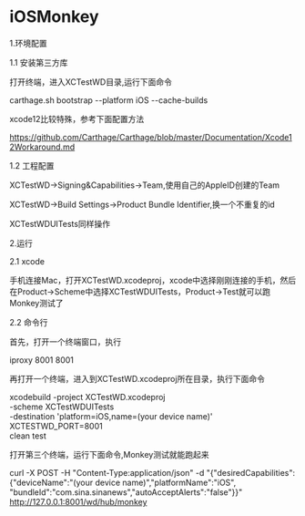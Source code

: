 # iOSMonkey
 
1.环境配置

1.1 安装第三方库

打开终端，进入XCTestWD目录,运行下面命令

carthage.sh bootstrap --platform iOS --cache-builds

xcode12比较特殊，参考下面配置方法

https://github.com/Carthage/Carthage/blob/master/Documentation/Xcode12Workaround.md

1.2 工程配置

XCTestWD->Signing&Capabilities->Team,使用自己的AppleID创建的Team

XCTestWD->Build Settings->Product Bundle Identifier,换一个不重复的id

XCTestWDUITests同样操作

2.运行

2.1 xcode

手机连接Mac，打开XCTestWD.xcodeproj，xcode中选择刚刚连接的手机，然后在Product->Scheme中选择XCTestWDUITests，Product->Test就可以跑Monkey测试了

2.2 命令行

首先，打开一个终端窗口，执行

iproxy 8001 8001

再打开一个终端，进入到XCTestWD.xcodeproj所在目录，执行下面命令

xcodebuild -project XCTestWD.xcodeproj \
           -scheme XCTestWDUITests \
           -destination 'platform=iOS,name=(your device name)' \
           XCTESTWD_PORT=8001 \
           clean test
           
打开第三个终端，运行下面命令,Monkey测试就能跑起来

curl -X POST -H "Content-Type:application/json" -d "{\"desiredCapabilities\":{\"deviceName\":\"(your device name)\",\"platformName\":\"iOS\", \"bundleId\":\"com.sina.sinanews\",\"autoAcceptAlerts\":\"false\"}}" http://127.0.0.1:8001/wd/hub/monkey
